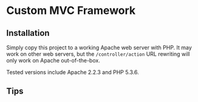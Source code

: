Custom MVC Framework
====================


Installation
---

Simply copy this project to a working Apache web server with PHP. It may work on other web servers, 
but the `/controller/action` URL rewriting will only work on Apache out-of-the-box.

Tested versions include Apache 2.2.3 and PHP 5.3.6.

Tips
---
